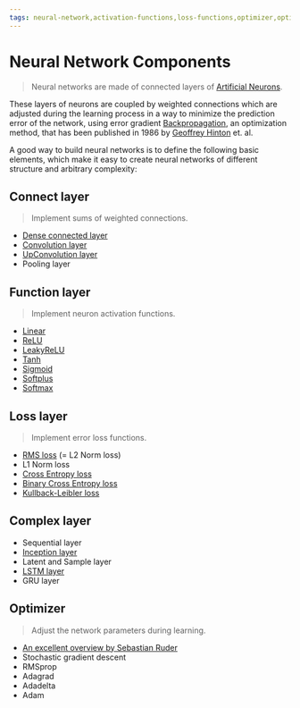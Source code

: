```yaml
---
tags: neural-network,activation-functions,loss-functions,optimizer,optimizer-algorithms,derivatives,convolution,pooling,relu,leakyrelu,softmax
---
```


# Neural Network Components

>Neural networks are made of connected layers of [Artificial Neurons](artificial_neuron.md).

These layers of neurons are coupled by weighted connections which are adjusted during the learning process in a way to minimize the prediction error of the network, using error gradient [Backpropagation](https://en.wikipedia.org/wiki/Backpropagation), an optimization method, that has been published in 1986 by [Geoffrey Hinton](https://en.wikipedia.org/wiki/Geoffrey_Hinton) et. al.

A good way to build neural networks is to define the following basic elements, which make it easy to create neural networks of different structure and arbitrary complexity:

## Connect layer 

>Implement sums of weighted connections.

- [Dense connected layer](dense_connected_layer.md)
- [Convolution layer](convolutional_networks.md)
- [UpConvolution layer](autoencoder.md)
- Pooling layer

## Function layer

>Implement neuron activation functions.

- [Linear](https://github.com/maideas/numpy-neural-network/blob/master/Linear.ipynb)
- [ReLU](https://github.com/maideas/numpy-neural-network/blob/master/ReLU.ipynb)
- [LeakyReLU](https://github.com/maideas/numpy-neural-network/blob/master/LeakyReLU.ipynb)
- [Tanh](https://github.com/maideas/numpy-neural-network/blob/master/Tanh.ipynb)
- [Sigmoid](https://github.com/maideas/numpy-neural-network/blob/master/Sigmoid.ipynb)
- [Softplus](https://github.com/maideas/numpy-neural-network/blob/master/Softplus.ipynb)
- [Softmax](classification_basics.md)

## Loss layer

>Implement error loss functions.

- [RMS loss](single_layer_regression.md) (= L2 Norm loss)
- L1 Norm loss
- [Cross Entropy loss](classification_basics.md)
- [Binary Cross Entropy loss](classification_basics.md)
- [Kullback-Leibler loss](variational_autoencoder.md)

## Complex layer

- Sequential layer
- [Inception layer](inception_classification.md)
- Latent and Sample layer
- [LSTM layer](long_short_term_memory.md)
- GRU layer

## Optimizer

>Adjust the network parameters during learning.

- [An excellent overview by Sebastian Ruder](http://ruder.io/optimizing-gradient-descent/)
- Stochastic gradient descent
- RMSprop
- Adagrad
- Adadelta
- Adam

